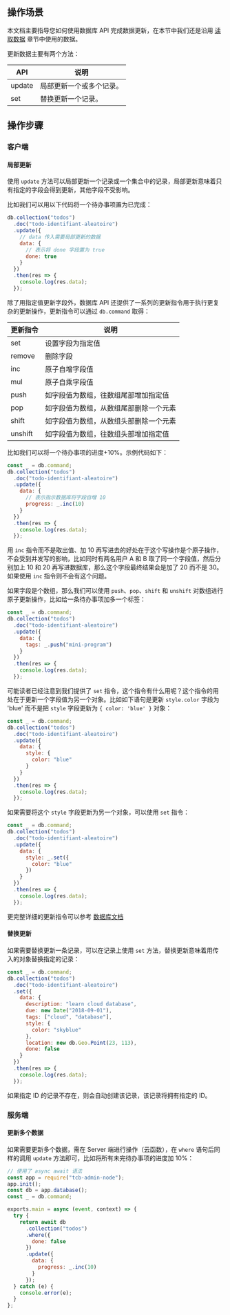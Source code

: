 ## 操作场景

本文档主要指导您如何使用数据库 API 完成数据更新，在本节中我们还是沿用 [读取数据](https://cloud.tencent.com/document/product/876/19368) 章节中使用的数据。

更新数据主要有两个方法：

| API    | 说明                     |
| ------ | ------------------------ |
| update | 局部更新一个或多个记录。 |
| set    | 替换更新一个记录。       |

## 操作步骤

### 客户端

#### 局部更新

使用 `update` 方法可以局部更新一个记录或一个集合中的记录，局部更新意味着只有指定的字段会得到更新，其他字段不受影响。

比如我们可以用以下代码将一个待办事项置为已完成：

```js
db.collection("todos")
  .doc("todo-identifiant-aleatoire")
  .update({
    // data 传入需要局部更新的数据
    data: {
      // 表示将 done 字段置为 true
      done: true
    }
  })
  .then(res => {
    console.log(res.data);
  });
```

除了用指定值更新字段外，数据库 API 还提供了一系列的更新指令用于执行更复杂的更新操作，更新指令可以通过 `db.command` 取得：

| 更新指令 | 说明                                   |
| -------- | -------------------------------------- |
| set      | 设置字段为指定值                       |
| remove   | 删除字段                               |
| inc      | 原子自增字段值                         |
| mul      | 原子自乘字段值                         |
| push     | 如字段值为数组，往数组尾部增加指定值   |
| pop      | 如字段值为数组，从数组尾部删除一个元素 |
| shift    | 如字段值为数组，从数组头部删除一个元素 |
| unshift  | 如字段值为数组，往数组头部增加指定值   |

比如我们可以将一个待办事项的进度+10%。示例代码如下：

```js
const _ = db.command;
db.collection("todos")
  .doc("todo-identifiant-aleatoire")
  .update({
    data: {
      // 表示指示数据库将字段自增 10
      progress: _.inc(10)
    }
  })
  .then(res => {
    console.log(res.data);
  });
```

用 `inc` 指令而不是取出值、加 10 再写进去的好处在于这个写操作是个原子操作，不会受到并发写的影响，比如同时有两名用户 A 和 B 取了同一个字段值，然后分别加上 10 和 20 再写进数据库，那么这个字段最终结果会是加了 20 而不是 30。如果使用 `inc` 指令则不会有这个问题。

如果字段是个数组，那么我们可以使用 `push`、`pop`、`shift` 和 `unshift` 对数组进行原子更新操作，比如给一条待办事项加多一个标签：

```js
const _ = db.command;
db.collection("todos")
  .doc("todo-identifiant-aleatoire")
  .update({
    data: {
      tags: _.push("mini-program")
    }
  })
  .then(res => {
    console.log(res.data);
  });
```

可能读者已经注意到我们提供了 `set` 指令，这个指令有什么用呢？这个指令的用处在于更新一个字段值为另一个对象。比如如下语句是更新 `style.color` 字段为 'blue' 而不是把 `style` 字段更新为 `{ color: 'blue' }` 对象：

```js
const _ = db.command;
db.collection("todos")
  .doc("todo-identifiant-aleatoire")
  .update({
    data: {
      style: {
        color: "blue"
      }
    }
  })
  .then(res => {
    console.log(res.data);
  });
```

如果需要将这个 `style` 字段更新为另一个对象，可以使用 `set` 指令：

```js
const _ = db.command;
db.collection("todos")
  .doc("todo-identifiant-aleatoire")
  .update({
    data: {
      style: _.set({
        color: "blue"
      })
    }
  })
  .then(res => {
    console.log(res.data);
  });
```

更完整详细的更新指令可以参考 [数据库文档](https://cloud.tencent.com/document/product/876/18441)

#### 替换更新

如果需要替换更新一条记录，可以在记录上使用 `set` 方法，替换更新意味着用传入的对象替换指定的记录：

```js
const _ = db.command;
db.collection("todos")
  .doc("todo-identifiant-aleatoire")
  .set({
    data: {
      description: "learn cloud database",
      due: new Date("2018-09-01"),
      tags: ["cloud", "database"],
      style: {
        color: "skyblue"
      },
      location: new db.Geo.Point(23, 113),
      done: false
    }
  })
  .then(res => {
    console.log(res.data);
  });
```

如果指定 ID 的记录不存在，则会自动创建该记录，该记录将拥有指定的 ID。

### 服务端

#### 更新多个数据

如果需要更新多个数据，需在 Server 端进行操作（云函数），在 `where` 语句后同样的调用 `update` 方法即可，比如将所有未完待办事项的进度加 10%：

```javascript
// 使用了 async await 语法
const app = require("tcb-admin-node");
app.init();
const db = app.database();
const _ = db.command;

exports.main = async (event, context) => {
  try {
    return await db
      .collection("todos")
      .where({
        done: false
      })
      .update({
        data: {
          progress: _.inc(10)
        }
      });
  } catch (e) {
    console.error(e);
  }
};
```
